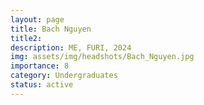 ```yaml
---
layout: page
title: Bach Nguyen 
title2: 
description: ME, FURI, 2024
img: assets/img/headshots/Bach_Nguyen.jpg
importance: 8
category: Undergraduates
status: active
---
```



